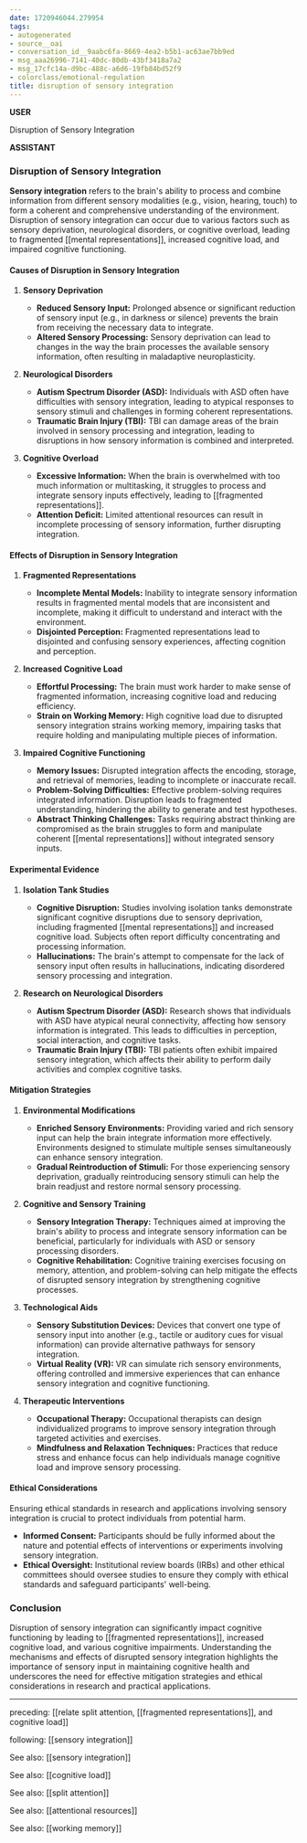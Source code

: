 ```yaml
---
date: 1720946044.279954
tags:
- autogenerated
- source__oai
- conversation_id__9aabc6fa-8669-4ea2-b5b1-ac63ae7bb9ed
- msg_aaa26996-7141-40dc-80db-43bf3418a7a2
- msg_17cfc14a-d9bc-488c-a6d6-19fb84bd52f9
- colorclass/emotional-regulation
title: disruption of sensory integration
---
```


**USER**

Disruption of Sensory Integration


**ASSISTANT**

### Disruption of Sensory Integration

**Sensory integration** refers to the brain's ability to process and combine information from different sensory modalities (e.g., vision, hearing, touch) to form a coherent and comprehensive understanding of the environment. Disruption of sensory integration can occur due to various factors such as sensory deprivation, neurological disorders, or cognitive overload, leading to fragmented [[mental representations]], increased cognitive load, and impaired cognitive functioning.

#### Causes of Disruption in Sensory Integration

1. **Sensory Deprivation**
   - **Reduced Sensory Input:** Prolonged absence or significant reduction of sensory input (e.g., in darkness or silence) prevents the brain from receiving the necessary data to integrate.
   - **Altered Sensory Processing:** Sensory deprivation can lead to changes in the way the brain processes the available sensory information, often resulting in maladaptive neuroplasticity.

2. **Neurological Disorders**
   - **Autism Spectrum Disorder (ASD):** Individuals with ASD often have difficulties with sensory integration, leading to atypical responses to sensory stimuli and challenges in forming coherent representations.
   - **Traumatic Brain Injury (TBI):** TBI can damage areas of the brain involved in sensory processing and integration, leading to disruptions in how sensory information is combined and interpreted.

3. **Cognitive Overload**
   - **Excessive Information:** When the brain is overwhelmed with too much information or multitasking, it struggles to process and integrate sensory inputs effectively, leading to [[fragmented representations]].
   - **Attention Deficit:** Limited attentional resources can result in incomplete processing of sensory information, further disrupting integration.

#### Effects of Disruption in Sensory Integration

1. **Fragmented Representations**
   - **Incomplete Mental Models:** Inability to integrate sensory information results in fragmented mental models that are inconsistent and incomplete, making it difficult to understand and interact with the environment.
   - **Disjointed Perception:** Fragmented representations lead to disjointed and confusing sensory experiences, affecting cognition and perception.

2. **Increased Cognitive Load**
   - **Effortful Processing:** The brain must work harder to make sense of fragmented information, increasing cognitive load and reducing efficiency.
   - **Strain on Working Memory:** High cognitive load due to disrupted sensory integration strains working memory, impairing tasks that require holding and manipulating multiple pieces of information.

3. **Impaired Cognitive Functioning**
   - **Memory Issues:** Disrupted integration affects the encoding, storage, and retrieval of memories, leading to incomplete or inaccurate recall.
   - **Problem-Solving Difficulties:** Effective problem-solving requires integrated information. Disruption leads to fragmented understanding, hindering the ability to generate and test hypotheses.
   - **Abstract Thinking Challenges:** Tasks requiring abstract thinking are compromised as the brain struggles to form and manipulate coherent [[mental representations]] without integrated sensory inputs.

#### Experimental Evidence

1. **Isolation Tank Studies**
   - **Cognitive Disruption:** Studies involving isolation tanks demonstrate significant cognitive disruptions due to sensory deprivation, including fragmented [[mental representations]] and increased cognitive load. Subjects often report difficulty concentrating and processing information.
   - **Hallucinations:** The brain's attempt to compensate for the lack of sensory input often results in hallucinations, indicating disordered sensory processing and integration.

2. **Research on Neurological Disorders**
   - **Autism Spectrum Disorder (ASD):** Research shows that individuals with ASD have atypical neural connectivity, affecting how sensory information is integrated. This leads to difficulties in perception, social interaction, and cognitive tasks.
   - **Traumatic Brain Injury (TBI):** TBI patients often exhibit impaired sensory integration, which affects their ability to perform daily activities and complex cognitive tasks.

#### Mitigation Strategies

1. **Environmental Modifications**
   - **Enriched Sensory Environments:** Providing varied and rich sensory input can help the brain integrate information more effectively. Environments designed to stimulate multiple senses simultaneously can enhance sensory integration.
   - **Gradual Reintroduction of Stimuli:** For those experiencing sensory deprivation, gradually reintroducing sensory stimuli can help the brain readjust and restore normal sensory processing.

2. **Cognitive and Sensory Training**
   - **Sensory Integration Therapy:** Techniques aimed at improving the brain's ability to process and integrate sensory information can be beneficial, particularly for individuals with ASD or sensory processing disorders.
   - **Cognitive Rehabilitation:** Cognitive training exercises focusing on memory, attention, and problem-solving can help mitigate the effects of disrupted sensory integration by strengthening cognitive processes.

3. **Technological Aids**
   - **Sensory Substitution Devices:** Devices that convert one type of sensory input into another (e.g., tactile or auditory cues for visual information) can provide alternative pathways for sensory integration.
   - **Virtual Reality (VR):** VR can simulate rich sensory environments, offering controlled and immersive experiences that can enhance sensory integration and cognitive functioning.

4. **Therapeutic Interventions**
   - **Occupational Therapy:** Occupational therapists can design individualized programs to improve sensory integration through targeted activities and exercises.
   - **Mindfulness and Relaxation Techniques:** Practices that reduce stress and enhance focus can help individuals manage cognitive load and improve sensory processing.

#### Ethical Considerations

Ensuring ethical standards in research and applications involving sensory integration is crucial to protect individuals from potential harm.

- **Informed Consent:** Participants should be fully informed about the nature and potential effects of interventions or experiments involving sensory integration.
- **Ethical Oversight:** Institutional review boards (IRBs) and other ethical committees should oversee studies to ensure they comply with ethical standards and safeguard participants' well-being.

### Conclusion

Disruption of sensory integration can significantly impact cognitive functioning by leading to [[fragmented representations]], increased cognitive load, and various cognitive impairments. Understanding the mechanisms and effects of disrupted sensory integration highlights the importance of sensory input in maintaining cognitive health and underscores the need for effective mitigation strategies and ethical considerations in research and practical applications.


---

preceding: [[relate split attention, [[fragmented representations]], and cognitive load]]  


following: [[sensory integration]]

See also: [[sensory integration]]


See also: [[cognitive load]]


See also: [[split attention]]


See also: [[attentional resources]]


See also: [[working memory]]